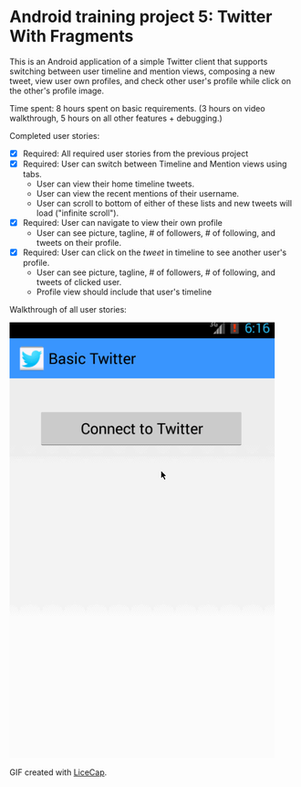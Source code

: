 Android training project 5: Twitter With Fragments
==========================

This is an Android application of a simple Twitter client that supports switching 
between user timeline and mention views, composing a new tweet, view user own 
profiles, and check other user's profile while click on the other's profile image.

Time spent: 8 hours spent on basic requirements. (3 hours on video walkthrough, 
5 hours on all other features + debugging.) 

Completed user stories:
 * [x] Required: All required user stories from the previous project
 * [x] Required: User can switch between Timeline and Mention views using tabs.
    * User can view their home timeline tweets.
    * User can view the recent mentions of their username.
    * User can scroll to bottom of either of these lists and new tweets 
      will load ("infinite scroll").
 * [x] Required: User can navigate to view their own profile
    * User can see picture, tagline, # of followers, # of following, and tweets on 
      their profile.
 * [x] Required: User can click on the *tweet* in timeline to see another user's 
       profile.
    * User can see picture, tagline, # of followers, # of following, and tweets of 
      clicked user.
    * Profile view should include that user's timeline

Walkthrough of all user stories: 

![Video Walkthrough](anim_twitter_app_client_2.gif)

GIF created with [LiceCap](http://www.cockos.com/licecap/).
